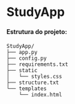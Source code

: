 # StudyApp

#### Estrutura do projeto:

```
StudyApp/
├── app.py
├── config.py
├── requirements.txt
├── static
│   └── styles.css
├── structure.txt
└── templates
    └── index.html
```
